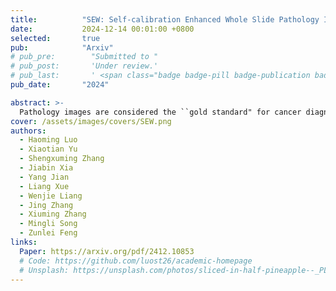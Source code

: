 ```yaml
---
title:          "SEW: Self-calibration Enhanced Whole Slide Pathology Image Analysis"
date:           2024-12-14 00:01:00 +0800
selected:       true
pub:            "Arxiv"
# pub_pre:        "Submitted to "
# pub_post:       'Under review.'
# pub_last:       ' <span class="badge badge-pill badge-publication badge-success">Spotlight</span>'
pub_date:       "2024"

abstract: >-
  Pathology images are considered the ``gold standard" for cancer diagnosis and treatment, with gigapixel images providing extensive tissue and cellular information. Existing methods fail to simultaneously extract global structural and local detail features for comprehensive pathology image analysis efficiently. To address these limitations, we propose a self-calibration enhanced framework for whole slide pathology image analysis, comprising three components: a global branch, a focus predictor, and a detailed branch. The global branch initially classifies using the pathological thumbnail, while the focus predictor identifies relevant regions for classification based on the last layer features of the global branch. The detailed extraction branch then assesses whether the magnified regions correspond to the lesion area. Finally, a feature consistency constraint between the global and detail branches ensures that the global branch focuses on the appropriate region and extracts sufficient discriminative features for final identification. These focused discriminative features prove invaluable for uncovering novel prognostic tumor markers from the perspective of feature cluster uniqueness and tissue spatial distribution. Extensive experiment results demonstrate that the proposed framework can rapidly deliver accurate and explainable results for pathological grading and prognosis tasks.
cover: /assets/images/covers/SEW.png
authors:
  - Haoming Luo
  - Xiaotian Yu
  - Shengxuming Zhang
  - Jiabin Xia
  - Yang Jian
  - Liang Xue
  - Wenjie Liang
  - Jing Zhang
  - Xiuming Zhang
  - Mingli Song
  - Zunlei Feng
links:
  Paper: https://arxiv.org/pdf/2412.10853
  # Code: https://github.com/luost26/academic-homepage
  # Unsplash: https://unsplash.com/photos/sliced-in-half-pineapple--_PLJZmHZzk
---
```

